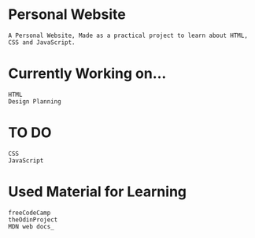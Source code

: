 # Personal Website

    A Personal Website, Made as a practical project to learn about HTML, CSS and JavaScript.

# Currently Working on...

    HTML
    Design Planning

# TO DO

    CSS
    JavaScript

# Used Material for Learning

    freeCodeCamp
    theOdinProject
    MDN web docs_
